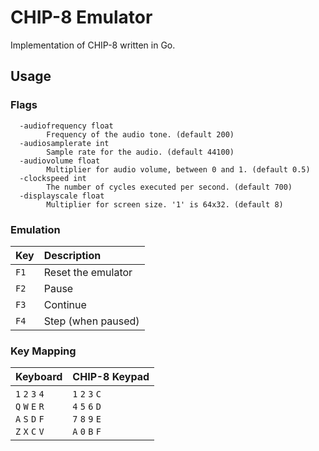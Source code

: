 # CHIP-8 Emulator

Implementation of CHIP-8 written in Go.

## Usage

### Flags

      -audiofrequency float
	        Frequency of the audio tone. (default 200)
      -audiosamplerate int
            Sample rate for the audio. (default 44100)
      -audiovolume float
            Multiplier for audio volume, between 0 and 1. (default 0.5)
      -clockspeed int
            The number of cycles executed per second. (default 700)   
      -displayscale float
            Multiplier for screen size. '1' is 64x32. (default 8) 

### Emulation

| Key         	  | Description
|:------------------|:-----------------
| `F1`              | Reset the emulator
| `F2`     	        | Pause
| `F3`              | Continue
| `F4`              | Step (when paused)


### Key Mapping

| Keyboard        	                                                                | CHIP-8 Keypad
|:--------------------------------------------------------------------------------------|:-------------------------------------------------------------------------------------|
| `1` `2` `3` `4`**<br>**`Q` `W` `E` `R`**<br>**`A` `S` `D` `F`**<br>**`Z` `X` `C` `V`  | `1` `2` `3` `C`**<br>**`4` `5` `6` `D`**<br>**`7` `8` `9` `E`**<br>**`A` `0` `B` `F` |

